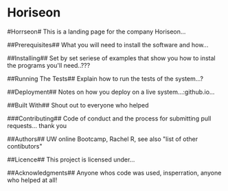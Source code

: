 # Horiseon

#Horrseon#
This is a landing page for the company Horiseon...

##Prerequisites##
What you will need to install the software and how...

##Installing##
Set by set seriese of examples that show you how to instal the programs you'll need..???

##Running The Tests##
Explain how to run the tests of the system...?

##Deployment##
Notes on how you deploy on a live system...:github.io...

##Built With##
Shout out to everyone who helped 

###Contributing##
Code of conduct and the process for submitting pull requests... thank you

##Authors##
UW online Bootcamp, Rachel R, see also "list of other contibutors"

##Licence##
This project is licensed under...

##Acknowledgments##
Anyone whos code was used, insperration, anyone who helped at all!